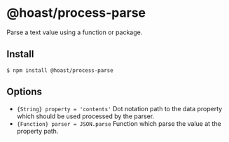 # @hoast/process-parse

Parse a text value using a function or package.

## Install

```
$ npm install @hoast/process-parse
```

## Options

- `{String} property = 'contents'` Dot notation path to the data property which should be used processed by the parser.
- `{Function} parser = JSON.parse` Function which parse the value at the property path.
